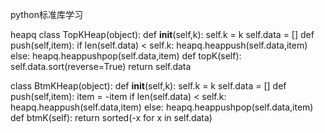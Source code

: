 python标准库学习

heapq
class TopKHeap(object):
        def __init__(self,k):
                self.k = k
                self.data = []
        def push(self,item):
                if len(self.data) < self.k:
                        heapq.heappush(self.data,item)
                else:
                        heapq.heappushpop(self.data,item)
        def topK(self):
                self.data.sort(reverse=True)
                return self.data

class BtmKHeap(object):
        def __init__(self,k):
                self.k = k
                self.data = []
        def push(self,item):
                item = -item
                if len(self.data) < self.k:
                        heapq.heappush(self.data,item)
                else:
                        heapq.heappushpop(self.data,item)
        def btmK(self):
                return sorted(-x for x in self.data)
